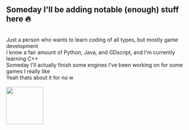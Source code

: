 ## Someday I'll be adding notable (enough) stuff here 🔥<br />
<br />
Just a person who wants to learn coding of all types, but mostly game development<br />
I know a fair amount of Python, Java, and GDscript, and I'm currently learning C++<br />
Someday I'll actually finish some engines I've been working on for some games I really like<br /> 
Yeah thats about it for no w<br />
<br />
<a href="URL_REDIRECT" target="blank"><img align="center" src="https://github.com/user-attachments/assets/086965e4-9402-4eb7-8dc9-c3e8bdd9b299" height="100" /></a>

